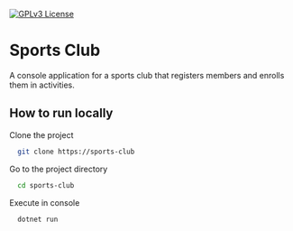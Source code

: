 
[![GPLv3 License](https://img.shields.io/badge/License-GPL%20v3-yellow.svg)](https://opensource.org/licenses/)
# Sports Club

A console application for a sports club that registers members and enrolls them in activities.


## How to run locally

Clone the project

```bash
  git clone https://sports-club
```

Go to the project directory

```bash
  cd sports-club
```

Execute in console

```bash
  dotnet run
```

